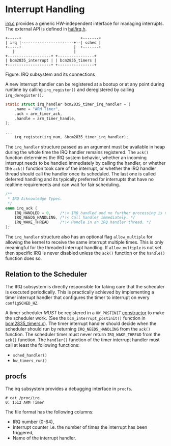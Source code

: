 Interrupt Handling
==================

[irq.c](/kern/hal/irq.c) provides a generic HW-independent interface for
managing interrupts. The external API is defined in
[hal/irq.h](/kern/include/hal/irq.h).

```
+-----+                          +-------+
| irq |-----------------------+--| sched |
+-----+                       |  +-------+
   |                          |
+-------------------+ +----------------+
| bcm2835_interrupt | | bcm2835_timers |
+-------------------+ +----------------+
```

Figure: IRQ subsystem and its connections

A new interrupt handler can be registered at a bootup or at any point during
runtime by calling `irq_register()` and deregistered by calling
`irq_deregister()`.

```c
static struct irq_handler bcm2835_timer_irq_handler = {
    .name = "ARM Timer",
    .ack = arm_timer_ack,
    .handle = arm_timer_handle,
};

...
	irq_register(irq_num, &bcm2835_timer_irq_handler);
```

The `irq_handler` structure passed as an argument must be available in heap
during the whole time the IRQ handler remains registered. The `ack()` function
determines the IRQ system behavior, whether an incoming interrupt needs to be
handled immediately by calling the handler, or whether the `ack()` function
took care of the interrupt, or whether the IRQ handler thread should call
the handler once its scheduled. The last one is called deferred handling and
its typically preferred for interrupts that have no realtime requirements
and can wait for fair scheduling.

```c
/**
 * IRQ Acknowledge Types.
 */
enum irq_ack {
    IRQ_HANDLED = 0,    /*!< IRQ handled and no further processing is needed. */
    IRQ_NEEDS_HANDLING, /*!< Call handler immediately. */
    IRQ_WAKE_THREAD     /*!< Handle in an IRQ handler thread. */
};
```

The `irq_handler` structure also has an optional flag `allow_multiple` for
allowing the kernel to receive the same interrupt multiple times. This is
only meaningful for the threaded interrupt handling. If `allow_multiple` is
not set then specific IRQ is never disabled unless the `ack()` function or
the `handle()` function does so.

Relation to the Scheduler
-------------------------

The IRQ subsystem is directly responsible for taking care that the scheduler
is executed periodically. This is practically achieved by implementing a
timer interrupt handler that configures the timer to interrupt on every
`configSCHED_HZ`.

A timer scheduler *MUST* be registered in a `HW_POSTINIT` [constructor](boot.md)
to make the scheduler work. (See the `bcm_interrupt_postinit()` function in
[bcm2835_timers.c](/kern/hal/bcm2835/bcm2835_timers.c)). The timer interrupt
handler should decide when the scheduler should run by returning
`IRQ_NEEDS_HANDLING` from the `ack()` function. The scheduler timer must never
return `IRQ_WAKE_THREAD` from the `ack()` function. The `handler()` function of
the timer interrupt handler must call at least the following functions:

- `sched_handler()`
- `hw_timers_run()`

procfs
------

The irq subsystem provides a debugging interface in `procfs`.

```
# cat /proc/irq
0: 1512 ARM Timer
```

The file format has the following columns:

- IRQ number (0-64),
- Interrupt counter i.e. the number of times the interrupt has been triggered,
- Name of the interrupt handler.
